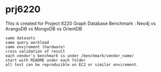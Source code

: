 # prj6220
This is created for Project 6220
Graph Database Benchmark : Neo4j vs ArangoDB vs MongoDB vs OrientDB 

    same datasets
    same query workload
    same enviroment (hardware)
    cross validation of result
    each vendor's benchmark is under /benchmark/vendor_name/
    start with README under each folder
    all test can be reproducible on EC2 or similar enviroment.
